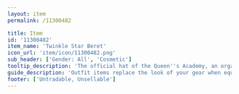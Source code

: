 ```yaml
---
layout: item
permalink: /11300482

title: Item
id: '11300482'
item_name: 'Twinkle Star Beret'
icon_url: 'item/icon/11300482.png'
sub_header: ['Gender: All', 'Cosmetic']
tooltip_description: 'The official hat of the Queen''s Academy, an organization established to promote the education of Victoria Island''s inhabitants.'
guide_description: 'Outfit items replace the look of your gear when equipped.'
footer: ['Untradable, Unsellable']
---
```

